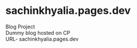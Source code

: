 # sachinkhyalia.pages.dev
Blog Project <br>
Dummy blog hosted on CP <br>
URL- sachinkhyalia.pages.dev
